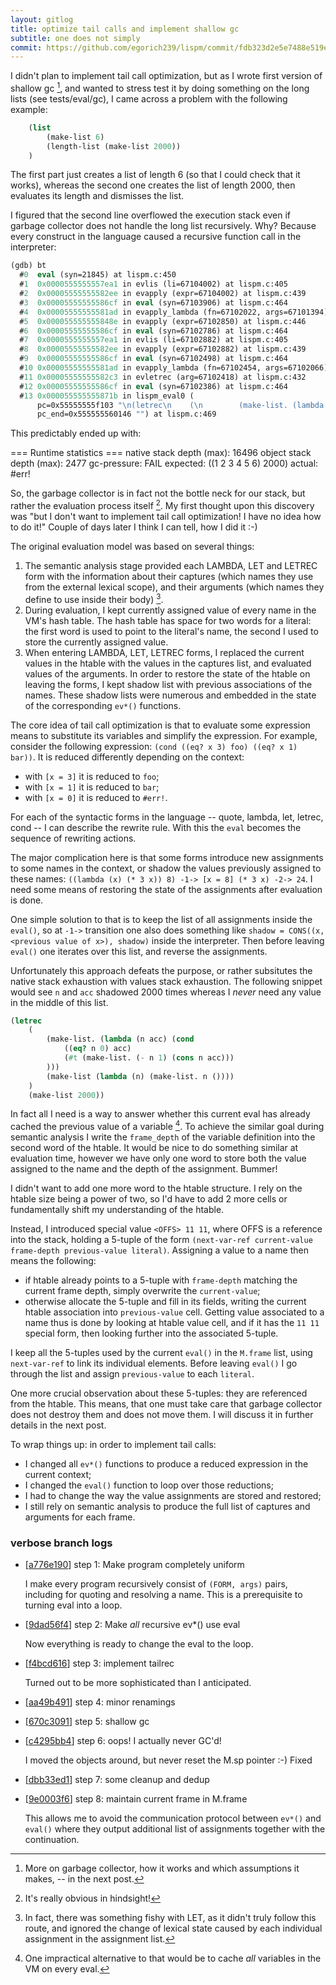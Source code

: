 ```yaml
---
layout: gitlog
title: optimize tail calls and implement shallow gc
subtitle: one does not simply
commit: https://github.com/egorich239/lispm/commit/fdb323d2e5e7488e519ef1db8a3cafad63704fc9
---
```



I didn't plan to implement tail call optimization, but as I wrote first
version of shallow gc [^0], and wanted to stress test it by doing
something on the long lists (see tests/eval/gc), I came across a problem
with the following example:

```scheme
    (list
        (make-list 6)
        (length-list (make-list 2000))
    )
```

The first part just creates a list of length 6 (so that I could check
that it works), whereas the second one creates the list of length 2000,
then evaluates its length and dismisses the list.

I figured that the second line overflowed the execution stack even if
garbage collector does not handle the long list recursively.  Why?
Because every construct in the language caused a recursive function call
in the interpreter:

```scheme
(gdb) bt
  #0  eval (syn=21845) at lispm.c:450
  #1  0x0000555555557ea1 in evlis (li=67104002) at lispm.c:405
  #2  0x00005555555582ee in evapply (expr=67104002) at lispm.c:439
  #3  0x00005555555586cf in eval (syn=67103906) at lispm.c:464
  #4  0x00005555555581ad in evapply_lambda (fn=67102022, args=67101394) at lispm.c:424
  #5  0x000055555555848e in evapply (expr=67102850) at lispm.c:446
  #6  0x00005555555586cf in eval (syn=67102786) at lispm.c:464
  #7  0x0000555555557ea1 in evlis (li=67102882) at lispm.c:405
  #8  0x00005555555582ee in evapply (expr=67102882) at lispm.c:439
  #9  0x00005555555586cf in eval (syn=67102498) at lispm.c:464
  #10 0x00005555555581ad in evapply_lambda (fn=67102454, args=67102066) at lispm.c:424
  #11 0x00005555555582c3 in evletrec (arg=67102418) at lispm.c:432
  #12 0x00005555555586cf in eval (syn=67102386) at lispm.c:464
  #13 0x000055555555871b in lispm_eval0 (
      pc=0x55555555f103 "\n(letrec\n    (\n        (make-list. (lambda (n acc) (cond\n", ' ' <repeats 12 times>, "((eq? n 0) acc)\n", ' ' <repeats 12 times>, "(#t (make-list. (- n 1) (cons n acc)))\n        )))\n        (make-list (lambda (n) (make-list. n ())))\n "...,
      pc_end=0x555555560146 "") at lispm.c:469
```

This predictably ended up with:

=== Runtime statistics ===
  native stack depth (max): 16496
  object stack depth (max): 2477
gc-pressure: FAIL
  expected: ((1 2 3 4 5 6) 2000)
  actual: #err!

So, the garbage collector is in fact not the bottle neck for our stack,
but rather the evaluation process itself [^1]. My first thought upon this
discovery was "but I don't want to implement tail call optimization! I
have no idea how to do it!" Couple of days later I think I can tell, how
I did it :-)

The original evaluation model was based on several things:
1. The semantic analysis stage provided each LAMBDA, LET and LETREC form
   with the information about their captures (which names they use from
   the external lexical scope), and their arguments (which names they
   define to use inside their body) [^2].
2. During evaluation, I kept currently assigned value of every name in
   the VM's hash table. The hash table has space for two words for a
   literal: the first word is used to point to the literal's name, the
   second I used to store the currently assigned value.
3. When entering LAMBDA, LET, LETREC forms, I replaced the current
   values in the htable with the values in the captures list, and
   evaluated values of the arguments. In order to restore the state of
   the htable on leaving the forms, I kept shadow list with previous
   associations of the names. These shadow lists were numerous and
   embedded in the state of the corresponding `ev*()` functions.

The core idea of tail call optimization is that to evaluate some
expression means to substitute its variables and simplify the
expression. For example, consider the following expression:
`(cond ((eq? x 3) foo) ((eq? x 1) bar))`.
It is reduced differently depending on the context:
- with `[x = 3]` it is reduced to `foo`;
- with `[x = 1]` it is reduced to `bar`;
- with `[x = 0]` it is reduced to `#err!`.

For each of the syntactic forms in the language -- quote, lambda, let,
letrec, cond -- I can describe the rewrite rule. With this the `eval`
becomes the sequence of rewriting actions.

The major complication here is that some forms introduce new assignments
to some names in the context, or shadow the values previously assigned
to these names: `((lambda (x) (* 3 x)) 8) -1-> [x = 8] (* 3 x) -2-> 24`.
I need some means of restoring the state of the assignments after
evaluation is done.

One simple solution to that is to keep the list of all assignments
inside the `eval()`, so at `-1->` transition one also does something
like `shadow = CONS((x, <previous value of x>), shadow)` inside the
interpreter. Then before leaving `eval()` one iterates over this list,
and reverse the assignments.

Unfortunately this approach defeats the purpose, or rather subsitutes
the native stack exhaustion with values stack exhaustion. The following
snippet would see `n` and `acc` shadowed 2000 times whereas I _never_
need any value in the middle of this list.

```scheme
(letrec
    (
        (make-list. (lambda (n acc) (cond
            ((eq? n 0) acc)
            (#t (make-list. (- n 1) (cons n acc)))
        )))
        (make-list (lambda (n) (make-list. n ())))
    )
    (make-list 2000))
```

In fact all I need is a way to answer whether this current eval has
already cached the previous value of a variable [^3]. To achieve the
similar goal during semantic analysis I write the `frame_depth` of the
variable definition into the second word of the htable. It would be nice
to do something similar at evaluation time, however we have only one
word to store both the value assigned to the name and the depth of the
assignment. Bummer!

I didn't want to add one more word to the htable structure. I rely on
the htable size being a power of two, so I'd have to add 2 more cells
or fundamentally shift my understanding of the htable.

Instead, I introduced special value `<OFFS> 11 11`, where OFFS is a
reference into the stack, holding a 5-tuple of the form
`(next-var-ref current-value frame-depth previous-value literal)`.
Assigning a value to a name then means the following:
- if htable already points to a 5-tuple with `frame-depth` matching
  the current frame depth, simply overwrite the `current-value`;
- otherwise allocate the 5-tuple and fill in its fields, writing the
  current htable association into `previous-value` cell.
Getting value associated to a name thus is done by looking at htable
value cell, and if it has the `11 11` special form, then looking further
into the associated 5-tuple.

I keep all the 5-tuples used by the current `eval()` in the `M.frame`
list, using `next-var-ref` to link its individual elements.
Before leaving `eval()` I go through the list and assign
`previous-value` to each `literal`.

One more crucial observation about these 5-tuples: they are referenced
from the htable. This means, that one must take care that garbage
collector does not destroy them and does not move them. I will discuss
it in further details in the next post.

To wrap things up: in order to implement tail calls:
- I changed all `ev*()` functions to produce a reduced expression in the
  current context;
- I changed the `eval()` function to loop over those reductions;
- I had to change the way the value assignments are stored and restored;
- I still rely on semantic analysis to produce the full list of captures
  and arguments for each frame.


[^0]: More on garbage collector, how it works and which assumptions it     makes, -- in the next post.
[^1]: It's really obvious in hindsight!
[^2]: In fact, there was something fishy with LET, as it didn't truly     follow this route, and ignored the change of lexical state caused by     each individual assignment in the assignment list.
[^3]: One impractical alternative to that would be to cache _all_     variables in the VM on every eval.
### verbose branch logs

* [[a776e190](https://github.com/egorich239/lispm/commit/a776e1909c7edbe5e3c8b4c1e0a79825082cc537)] step 1: Make program completely uniform

   I make every program recursively consist of `(FORM, args)` pairs,
   including for quoting and resolving a name. This is a prerequisite to
   turning eval into a loop.
   
* [[9dad56f4](https://github.com/egorich239/lispm/commit/9dad56f4b3c0abc494739b8cd21017906c4d49a4)] step 2: Make _all_ recursive ev*() use eval

   Now everything is ready to change the eval to the loop.
   
* [[f4bcd616](https://github.com/egorich239/lispm/commit/f4bcd6162233041ba0a075eb331cc432bcc066d7)] step 3: implement tailrec

   Turned out to be more sophisticated than I anticipated.
   
* [[aa49b491](https://github.com/egorich239/lispm/commit/aa49b4914492f0e6f2511bdf7655f2b19f75f08f)] step 4: minor renamings

* [[670c3091](https://github.com/egorich239/lispm/commit/670c30917c54f957dbed48fe5ff2bde8c3ad264b)] step 5: shallow gc

* [[c4295bb4](https://github.com/egorich239/lispm/commit/c4295bb42b5b62d9c0cc2022e9798ccda8204b79)] step 6: oops! I actually never GC'd!

   I moved the objects around, but never reset the M.sp pointer :-)
   Fixed
   
* [[dbb33ed1](https://github.com/egorich239/lispm/commit/dbb33ed195227d9e0fd149f8998baee8ff0dfeed)] step 7: some cleanup and dedup

* [[9e0003f6](https://github.com/egorich239/lispm/commit/9e0003f6b74e5945b243713ad4531fd8eff75c1c)] step 8: maintain current frame in M.frame

   This allows me to avoid the communication protocol between `ev*()` and
   `eval()` where they output additional list of assignments together with
   the continuation.
   